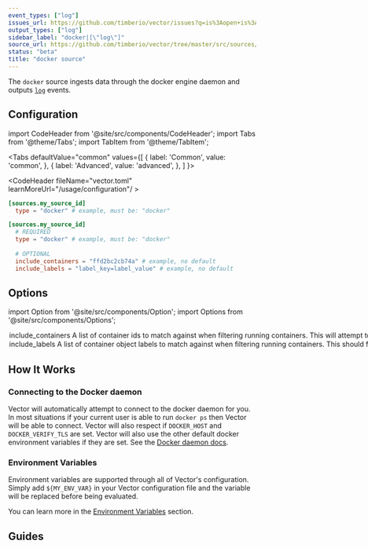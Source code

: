 ```yaml
---
event_types: ["log"]
issues_url: https://github.com/timberio/vector/issues?q=is%3Aopen+is%3Aissue+label%3A%22source%3A+docker%22
output_types: ["log"]
sidebar_label: "docker|[\"log\"]"
source_url: https://github.com/timberio/vector/tree/master/src/sources/docker.rs
status: "beta"
title: "docker source" 
---
```


The `docker` source ingests data through the docker engine daemon and outputs [`log`][docs.data-model.log] events.

## Configuration

import CodeHeader from '@site/src/components/CodeHeader';
import Tabs from '@theme/Tabs';
import TabItem from '@theme/TabItem';

<Tabs
  defaultValue="common"
  values={[
    { label: 'Common', value: 'common', },
    { label: 'Advanced', value: 'advanced', },
  ]
}>
<TabItem value="common">

<CodeHeader fileName="vector.toml" learnMoreUrl="/usage/configuration"/ >

```toml
[sources.my_source_id]
  type = "docker" # example, must be: "docker"
```

</TabItem>
<TabItem value="advanced">

<CodeHeader fileName="vector.toml" learnMoreUrl="/usage/configuration" />

```toml
[sources.my_source_id]
  # REQUIRED
  type = "docker" # example, must be: "docker"
  
  # OPTIONAL
  include_containers = "ffd2bc2cb74a" # example, no default
  include_labels = "label_key=label_value" # example, no default
```

</TabItem>

</Tabs>

## Options

import Option from '@site/src/components/Option';
import Options from '@site/src/components/Options';

<Options filters={true}>


<Option
  common={false}
  defaultValue={null}
  enumValues={null}
  examples={["ffd2bc2cb74a"]}
  name={"include_containers"}
  nullable={true}
  path={null}
  relevantWhen={null}
  required={false}
  type={"[string]"}
  unit={null}>

### include_containers

A list of container ids to match against when filtering running containers. This will attempt to match the container id from the beginning meaning you do not need to include the whole id but just the first few characters. If no containers ids are provided, all containers will be included.


</Option>


<Option
  common={false}
  defaultValue={null}
  enumValues={null}
  examples={["label_key=label_value"]}
  name={"include_labels"}
  nullable={true}
  path={null}
  relevantWhen={null}
  required={false}
  type={"[string]"}
  unit={null}>

### include_labels

 A list of container object labels to match against when filtering running containers. This should follow the described label's synatx in [docker object labels docs][urls.docker_object_labels]. 


</Option>


</Options>

## How It Works

### Connecting to the Docker daemon

Vector will automatically attempt to connect to the docker daemon for you. In most
situations if your current user is able to run `docker ps` then Vector will be able to
connect. Vector will also respect if `DOCKER_HOST` and `DOCKER_VERIFY_TLS` are set. Vector will also
use the other default docker environment variables if they are set. See the [Docker daemon docs][urls.docker_daemon].

### Environment Variables

Environment variables are supported through all of Vector's configuration.
Simply add `${MY_ENV_VAR}` in your Vector configuration file and the variable
will be replaced before being evaluated.

You can learn more in the [Environment Variables][docs.configuration#environment-variables]
section.

## Guides


[docs.configuration#environment-variables]: ../../../usage/configuration#environment-variables
[docs.data-model.log]: ../../../about/data-model/log.md
[urls.docker_daemon]: https://docs.docker.com/engine/reference/commandline/dockerd/#daemon-socket-option
[urls.docker_object_labels]: https://docs.docker.com/config/labels-custom-metadata/
